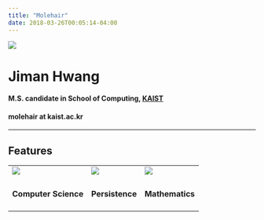 ```yaml
---
title: "Molehair"
date: 2018-03-26T00:05:14-04:00
---
```

<img class="img-circle" src="/profile/profile.jpg" style="max-width:200px">

# Jiman Hwang
#### M.S. candidate in School of Computing, [KAIST](https://cs.kaist.ac.kr/)

#### molehair at kaist.ac.kr

---

## Features
<center>
<table>
  <tr>
    <td><img class="img" src="/profile/computer.png"></td>
    <td><img class="img" src="/profile/persistence.png"></td>
    <td><img class="img" src="/profile/math.png"></td>
  </tr>
  <tr>
    <td>
        <center><h4>Computer Science</h4></center>
    </td>
    <td>
        <center><h4>Persistence</h4></center>
    </td>
    <td>
        <center><h4>Mathematics</h4></center>
    </td>
  </tr>
</table>
</center>
